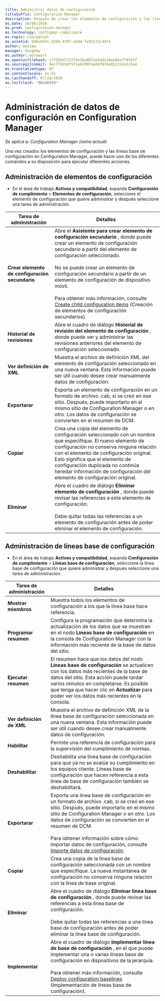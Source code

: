 ```yaml
---
title: Administrar datos de configuración
titleSuffix: Configuration Manager
description: Después de crear los elementos de configuración y las líneas base en Configuration Manager, puede utilizar otros comandos para realizar diversas acciones.
ms.date: 10/06/2016
ms.prod: configuration-manager
ms.technology: configmgr-compliance
ms.topic: conceptual
ms.assetid: b48c693c-d2b0-4707-a5dd-fe92172c49fe
author: mestew
manager: dougeby
ms.author: mstewart
ms.openlocfilehash: c375b5d773775e1be89f1e9dda38ee04e7f9f63f
ms.sourcegitcommit: 9ec77929df571a6399f4e06f07be852314a3c5a4
ms.translationtype: HT
ms.contentlocale: es-ES
ms.lasthandoff: 07/10/2020
ms.locfileid: "86240259"
---
```

# <a name="manage-configuration-data-in-configuration-manager"></a>Administración de datos de configuración en Configuration Manager

*Se aplica a: Configuration Manager (rama actual)*

Una vez creados los elementos de configuración y las líneas base de configuración en Configuration Manager, puede hacer uso de los diferentes comandos a su disposición para ejecutar diferentes acciones.  

## <a name="manage-configuration-items"></a>Administración de elementos de configuración  

-   En el área de trabajo **Activos y compatibilidad**, expanda **Configuración de cumplimiento** > **Elementos de configuración**, seleccione el elemento de configuración que quiere administrar y después seleccione una tarea de administración.  

|Tarea de administración|Detalles|  
|---------------------|-------------|  
|**Crear elemento de configuración secundario**|Abre el **Asistente para crear elemento de configuración secundario** , donde puede crear un elemento de configuración secundario a partir del elemento de configuración seleccionado.<br /><br /> No se puede crear un elemento de configuración secundario a partir de un elemento de configuración de dispositivo móvil.<br /><br /> Para obtener más información, consulte [Create child configuration items](../../compliance/deploy-use/create-child-configuration-items.md) (Creación de elementos de configuración secundarios).|  
|**Historial de revisiones**|Abre el cuadro de diálogo **Historial de revisión del elemento de configuración** , donde puede ver y administrar las revisiones anteriores del elemento de configuración seleccionado.|  
|**Ver definición de XML**|Muestra el archivo de definición XML del elemento de configuración seleccionado en una nueva ventana. Esta información puede ser útil cuando desee crear manualmente datos de configuración.|  
|**Exportarar**|Exporta un elemento de configuración en un formato de archivo .cab, si se creó en ese sitio. Después, puede importarlo en el mismo sitio de Configuration Manager o en otro. Los datos de configuración se convierten en el resumen de DCM.|  
|**Copiar**|Crea una copia del elemento de configuración seleccionado con un nombre que especifique. El nuevo elemento de configuración no conserva ninguna relación con el elemento de configuración original. Esto significa que el elemento de configuración duplicada no continúa heredar información de configuración del elemento de configuración original.|  
|**Eliminar**|Abre el cuadro de diálogo **Eliminar elemento de configuración** , donde puede revisar las referencias a este elemento de configuración.<br /><br /> Debe quitar todas las referencias a un elemento de configuración antes de poder eliminar el elemento de configuración.|  

## <a name="manage-configuration-baselines"></a>Administración de líneas base de configuración  

-   En el área de trabajo **Activos y compatibilidad**, expanda **Configuración de cumplimiento** > **Líneas base de configuración**, seleccione la línea base de configuración que quiere administrar y después seleccione una tarea de administración.  


|Tarea de administración|Detalles|  
|---------------------|-------------|  
|**Mostrar miembros**|Muestra todos los elementos de configuración a los que la línea base hace referencia.|  
|**Programar resumen**|Configura la programación que determina la actualización de los datos que se muestran en el nodo **Líneas base de configuración** en la consola de Configuration Manager con la información más reciente de la base de datos del sitio.|  
|**Ejecutar resumen**|El resumen hace que los datos del nodo **Líneas base de configuración** se actualicen con los datos más recientes de la base de datos del sitio. Esta acción puede tardar varios minutos en completarse. Es posible que tenga que hacer clic en **Actualizar** para poder ver los datos más recientes en la consola.|  
|**Ver definición de XML**|Muestra el archivo de definición XML de la línea base de configuración seleccionada en una nueva ventana. Esta información puede ser útil cuando desee crear manualmente datos de configuración.|  
|**Habilitar**|Permite una referencia de configuración para la supervisión del cumplimiento de normas.|  
|**Deshabilitar**|Deshabilita una línea base de configuración para que ya no se evalúe su cumplimiento en los equipos cliente. Líneas base de configuración que hacen referencia a esta línea de base de configuración también se deshabilitará.|  
|**Exportarar**|Exporta una línea base de configuración en un formato de archivo .cab, si se creó en ese sitio. Después, puede importarlo en el mismo sitio de Configuration Manager o en otro. Los datos de configuración se convierten en el resumen de DCM.<br /><br /> Para obtener información sobre cómo importar datos de configuración, consulte [Importe datos de configuración](../../compliance/deploy-use/import-configuration-data.md).|  
|**Copiar**|Crea una copia de la línea base de configuración seleccionada con un nombre que especifique. La nueva instantánea de configuración no conserva ninguna relación con la línea de base original.|  
|**Eliminar**|Abre el cuadro de diálogo **Eliminar línea base de configuración** , donde puede revisar las referencias a esta línea base de configuración.<br /><br /> Debe quitar todas las referencias a una línea base de configuración antes de poder eliminar la línea base de configuración.|  
|**Implementar**|Abre el cuadro de diálogo **Implementar línea de base de configuración** , en el que puede implementar una o varias líneas base de configuración en dispositivos de la jerarquía.<br /><br /> Para obtener más información, consulte [Deploy configuration baselines](../../compliance/deploy-use/deploy-configuration-baselines.md) (Implementación de líneas base de configuración).|  
